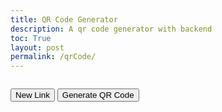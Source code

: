 ```yaml
---
title: QR Code Generator 
description: A qr code generator with backend
toc: True
layout: post
permalink: /qrCode/
---
```





<script src="https://cdn.jsdelivr.net/npm/qrcodejs/qrcode.min.js"></script>
<div id="contianer" class="container">
    <div id="inputDiv" class="inputContainer">
    </div>
    <div id="qrCodeDiv" class="qrCodeContainer">
        <div id="qrcode"></div>
    </div>
</div>

<button onclick="NewInput()">New Link</button>
<button onclick="Generate()">Generate QR Code</button>

<style>
    .container{
        display:flex;
    }
    
    .qrCodeContainer{
        flex:2;
    }
    
    .inputContainer{
        flex:1;
        margin:auto;
    }
</style>

<script type="text/javascript">
    function NewInput(numb, link, freq){
        var num;
        if (numb === undefined){
            num =  $("#inputDiv").find("input").length/2 + 1;
        }
        else{
            num = numb;
        }

        var inputQR = document.createElement('input');
        inputQR.type = 'text';
        inputQR.id = `QR${num}`;
        inputQR.placeholder = "Link"
        if (link){
            inputQR.innerHTML = link;
        }

        var individualInput = document.createElement('div');

        // Create second input element
        var inputFreq = document.createElement('input');
        inputFreq.type = 'text';
        inputFreq.id = `Freq${num}`;
        inputFreq.placeholder = "Frequency"
        if (freq){
            inputQR.innerHTML = freq;
        }

        // Create button element
        var button = document.createElement('button');
        button.id = `btn${num}`;
        button.textContent = 'X'; // Set button text
        // Set onclick event for the button using an anonymous function to call Remove with 'this'
        button.onclick = function() { Remove(this); };

        // Create a line break element
        var lineBreak = document.createElement('br');

        // Assuming you have a container element to append these elements to, for example, a div with id 'container'
        var container = document.getElementById('inputDiv');

        // Append the elements to the container
        individualInput.appendChild(inputQR);
        individualInput.appendChild(inputFreq);
        individualInput.appendChild(button);
        individualInput.appendChild(lineBreak);

        container.appendChild(individualInput);
    }
    
    function Remove(event){
        var length = $("#inputDiv").find("input").length/2 - 1
        console.log(document.getElementById("inputDiv"));
        document.getElementById(`inputDiv`).innerHTML = "";
        for (var i = 1; i <= length; i ++){
            NewInput(i);
        }
        
    }

    function Generate(){
        if (document.getElementById("qrcode").innerHTML){
            document.getElementById("qrcode").innerHTML = "";
        }
        fetchId().then(id => {
            if(window.location.href.includes("127.0.0.1")){
                var link = "http://127.0.0.1:4100/jcc_frontend/2024/01/25/qrcodeacceptbackend.html" + id;
            }
            else {
                var link = "https://john-scc.github.io/jcc_frontend/2024/01/25/qrcodeacceptbackend.html#" + id;
            }
            console.log(link)
            new QRCode(document.getElementById("qrcode"), link)
        })
    }

    function fetchId() {
        if(window.location.href.includes("127.0.0.1")){
            var url = 'http://localhost:8911/api/qrcode/newCode';
        }
        else {
            var url = 'https://jcc.stu.nighthawkcodingsociety.com/api/qrcode/newCode';
        }

        var linkList = [];
        var freqList = [];

        for (var i = 0; i < $("#inputDiv").find("input").length/2; i ++){
            try {
                linkList.push(document.getElementById(`QR${i+1}`).value);
                freqList.push(parseFloat(document.getElementById(`Freq${i+1}`).value));
            }
            catch{
                i --;
            }
        }
        
        if(freqList.reduce((partialSum, a) => partialSum + a, 0) != 1.0){
            alert("Please ensure the sum of your frequencies is 1");
            return;
        }
        
        const payload = {
            links: linkList,
            frequencies: freqList
        };

        console.log(payload);
        
        return fetch(url, {
            method: 'POST', 
            credentials: 'include',
            headers: {
                'Content-Type': 'application/json' 
            },
            body: JSON.stringify(payload) 
        })
        .then(response => {
            if (!response.ok) {
                throw new Error('Network response was not ok');
            }
            return response.json(); 
        })
        .then(data => {
            return data.id;
        })
        .catch(error => {
            console.error('Error:', error); 
        });
    }

    for (var i = 1; i <= 2; i ++){
        NewInput(i);
    }
</script>

